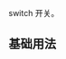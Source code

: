 switch 开关。

## 基础用法

<Example class="switch-demo" :code-component="SwitchBase" />

<script setup lang="ts">
import * as SwitchBase from '~src/example/switch/base.vue'
</script>